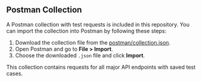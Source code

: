 ## Postman Collection

A Postman collection with test requests is included in this repository. You can import the collection into Postman by following these steps:

1. Download the collection file from the [postman/collection.json](postman/collection.json).
2. Open Postman and go to **File > Import**.
3. Choose the downloaded `.json` file and click **Import**.

This collection contains requests for all major API endpoints with saved test cases.
